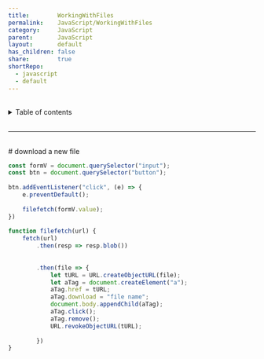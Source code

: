 ```yaml
---
title:        WorkingWithFiles    
permalink:    JavaScript/WorkingWithFiles    
category:     JavaScript    
parent:       JavaScript    
layout:       default    
has_children: false    
share:        true    
shortRepo:    
  - javascript    
  - default                
---
```

    
    
<br/>                
    
<details markdown="block">                      
<summary>                      
Table of contents                      
</summary>                      
{: .text-delta }                      
1. TOC                      
{:toc}                      
</details>                      
    
<br/>                      
    
***                      
    
<br/>      
# download a new file      
    
```javascript      
const formV = document.querySelector("input");    
const btn = document.querySelector("button");    
    
btn.addEventListener("click", (e) => {    
    e.preventDefault();    
    
    filefetch(formV.value);    
})    
    
function filefetch(url) {    
    fetch(url)    
        .then(resp => resp.blob())    
    
    
        .then(file => {    
            let tURL = URL.createObjectURL(file);    
            let aTag = document.createElement("a");    
            aTag.href = tURL;    
            aTag.download = "file name";    
            document.body.appendChild(aTag);    
            aTag.click();    
            aTag.remove();    
            URL.revokeObjectURL(tURL);    
    
        })    
}    
    
```
